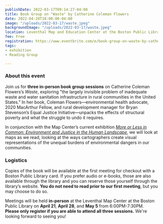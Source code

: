 ```yaml
---
publishDate: 2022-03-17T09:14:27-04:00
title: Book Group on "Waste" by Catherine Coleman Flowers
date: 2022-04-28T18:00:00-04:00
image: "/uploads/2022-03-17/waste.jpeg"
backgroundImage: "/uploads/2022-03-17/waste.jpeg"
location: Leventhal Map and Education Center at the Boston Public Library
fee: Free
registration: https://www.eventbrite.com/e/book-group-on-waste-by-catherine-coleman-flowers-tickets-300111941897
tags:
- exhibition
- Reading Group

---
```

### About this event

Join us for **three in-person book group sessions** on Catherine Coleman Flowers’s _Waste_, exploring "the largely invisible problem of inadequate waste and water sanitation infrastructure in rural communities in the United States.” In her book, Coleman Flowers—environmental health advocate, 2020 MacArthur Fellow, and rural development manager for Bryan Stevenson’s Equal Justice Initiative—unpacks the effects of structural poverty and what the struggle to undo it requires.

In conjunction with the Map Center’s current exhibition [_More or Less in Common: Environment and Justice in the Human Landscape_](https://www.leventhalmap.org/exhibitions/), we will look at maps as we read, looking at the ways cartographers create visual representations of the unequal burdens of environmental dangers in our communities.

### Logistics

Copies of the book will be available at the first meeting for checkout with a Boston Public Library card. If you prefer audio or e-books, those are also available through the library and you can reserve those yourself through the library’s website. **You do not need to read prior to our first meeting**, but you may choose to do so.

Meetings will be held **in-person** at the Leventhal Map Center at the Boston Public Library on **April 21**, **April 28**, and **May 5** from 6:00PM-7:30PM. **Please only register if you are able to attend all three sessions.** We're looking forward to seeing you!